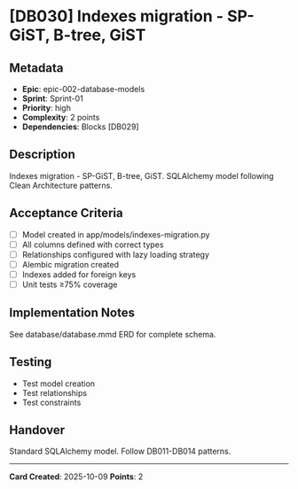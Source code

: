 # [DB030] Indexes migration - SP-GiST, B-tree, GiST

## Metadata

- **Epic**: epic-002-database-models
- **Sprint**: Sprint-01
- **Priority**: high
- **Complexity**: 2 points
- **Dependencies**: Blocks [DB029]

## Description

Indexes migration - SP-GiST, B-tree, GiST. SQLAlchemy model following Clean Architecture patterns.

## Acceptance Criteria

- [ ] Model created in app/models/indexes-migration.py
- [ ] All columns defined with correct types
- [ ] Relationships configured with lazy loading strategy
- [ ] Alembic migration created
- [ ] Indexes added for foreign keys
- [ ] Unit tests ≥75% coverage

## Implementation Notes

See database/database.mmd ERD for complete schema.

## Testing

- Test model creation
- Test relationships
- Test constraints

## Handover

Standard SQLAlchemy model. Follow DB011-DB014 patterns.

---
**Card Created**: 2025-10-09
**Points**: 2
